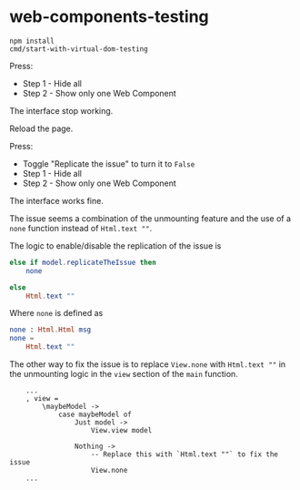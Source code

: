 # web-components-testing

```
npm install
cmd/start-with-virtual-dom-testing
```

Press:

* Step 1 - Hide all
* Step 2 - Show only one Web Component

The interface stop working.

Reload the page.

Press:

* Toggle "Replicate the issue" to turn it to `False`
* Step 1 - Hide all
* Step 2 - Show only one Web Component

The interface works fine.

The issue seems a combination of the unmounting feature and the use of a `none` function instead of `Html.text ""`.

The logic to enable/disable the replication of the issue is

```elm
else if model.replicateTheIssue then
    none

else
    Html.text ""
```

Where `none` is defined as

```elm
none : Html.Html msg
none =
    Html.text ""
```

The other way to fix the issue is to replace `View.none` with `Html.text ""` in the unmounting logic in the `view` section of the `main` function.

```
    ...
    , view =
        \maybeModel ->
            case maybeModel of
                Just model ->
                    View.view model

                Nothing ->
                    -- Replace this with `Html.text ""` to fix the issue
                    View.none
    ...
```

